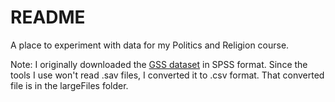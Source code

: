 # README

A place to experiment with data for my Politics and Religion course.

Note: I originally downloaded the [GSS dataset](https://gssdataexplorer.norc.org/gss_data) in SPSS format. Since the tools I use won't read .sav files, I converted it to .csv format. That converted file is in the largeFiles folder.
